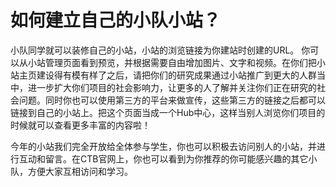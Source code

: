 # 如何建立自己的小队小站？

小队同学就可以装修自己的小站，小站的浏览链接为你建站时创建的URL。 你可以从小站管理页面看到预览，并根据需要自由增加图片、文字和视频。在你们把小站主页建设得有模有样了之后，请把你们的研究成果通过小站推广到更大的人群当中，进一步扩大你们项目的社会影响力，让更多的人了解并关注你们正在研究的社会问题。同时你也可以使用第三方的平台来做宣传，这些第三方的链接之后都可以链接到自己的小站上。把这个页面当成一个Hub中心，这样当别人浏览你们项目的时候就可以查看更多丰富的内容啦！

今年的小站我们完全开放给全体参与学生，你也可以积极去访问别人的小站，并进行互动和留言。在CTB官网上，你也可以看到为你推荐的你可能感兴趣的其它小队，方便大家互相访问和学习。

